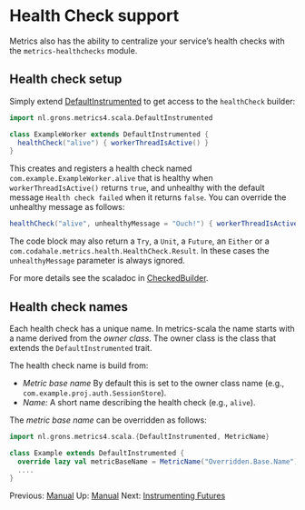 # Health Check support

Metrics also has the ability to centralize your service’s health checks with the `metrics-healthchecks` module.

## Health check setup

Simply extend [DefaultInstrumented](/src/main/scala/nl/grons/metrics4/scala/DefaultInstrumented.scala) to get access
to the `healthCheck` builder:

```scala
import nl.grons.metrics4.scala.DefaultInstrumented

class ExampleWorker extends DefaultInstrumented {
  healthCheck("alive") { workerThreadIsActive() }
}
```

This creates and registers a health check named `com.example.ExampleWorker.alive` that is healthy when
`workerThreadIsActive()` returns `true`, and unhealthy with the default message `Health check failed` when it returns
`false`. You can override the unhealthy message as follows:

```scala
healthCheck("alive", unhealthyMessage = "Ouch!") { workerThreadIsActive() }
```

The code block may also return a `Try`, a `Unit`, a `Future`, an `Either` or a
`com.codahale.metrics.health.HealthCheck.Result`. In these cases the `unhealthyMessage` parameter is
always ignored.

For more details see the scaladoc in [CheckedBuilder](/src/main/scala/nl/grons/metrics4/scala/CheckedBuilder.scala).

## Health check names

Each health check has a unique name. In metrics-scala the name starts with a name derived from the *owner class*.
The owner class is the class that extends the `DefaultInstrumented` trait.

The health check name is build from:

* *Metric base name* By default this is set to the owner class name (e.g., `com.example.proj.auth.SessionStore`).
* *Name:* A short name describing the health check (e.g., `alive`).

The *metric base name* can be overridden as follows:

```scala
import nl.grons.metrics4.scala.{DefaultInstrumented, MetricName}

class Example extends DefaultInstrumented {
  override lazy val metricBaseName = MetricName("Overridden.Base.Name")
  ....
}
```

Previous: [Manual](Manual.md) Up: [Manual](Manual.md) Next: [Instrumenting Futures](Futures.md)
